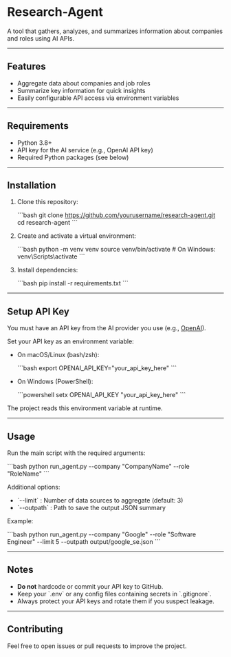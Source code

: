 # Research-Agent

A tool that gathers, analyzes, and summarizes information about companies and roles using AI APIs.

---

## Features

- Aggregate data about companies and job roles
- Summarize key information for quick insights
- Easily configurable API access via environment variables

---

## Requirements

- Python 3.8+
- API key for the AI service (e.g., OpenAI API key)
- Required Python packages (see below)

---

## Installation

1. Clone this repository:

   \```bash
   git clone https://github.com/yourusername/research-agent.git
   cd research-agent
   \```

2. Create and activate a virtual environment:

   \```bash
   python -m venv venv
   source venv/bin/activate  # On Windows: venv\Scripts\activate
   \```

3. Install dependencies:

   \```bash
   pip install -r requirements.txt
   \```

---

## Setup API Key

You must have an API key from the AI provider you use (e.g., [OpenAI](https://platform.openai.com/account/api-keys)).

Set your API key as an environment variable:

- On macOS/Linux (bash/zsh):

  \```bash
  export OPENAI_API_KEY="your_api_key_here"
  \```

- On Windows (PowerShell):

  \```powershell
  setx OPENAI_API_KEY "your_api_key_here"
  \```

The project reads this environment variable at runtime.

---

## Usage

Run the main script with the required arguments:

\```bash
python run_agent.py --company "CompanyName" --role "RoleName"
\```

Additional options:

- \`--limit\` : Number of data sources to aggregate (default: 3)
- \`--outpath\` : Path to save the output JSON summary

Example:

\```bash
python run_agent.py --company "Google" --role "Software Engineer" --limit 5 --outpath output/google_se.json
\```

---

## Notes

- **Do not** hardcode or commit your API key to GitHub.
- Keep your \`.env\` or any config files containing secrets in \`.gitignore\`.
- Always protect your API keys and rotate them if you suspect leakage.

---

## Contributing

Feel free to open issues or pull requests to improve the project.

